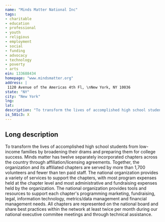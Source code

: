 ```yaml
---
name: "Minds Matter National Inc"
tags:
- charitable
- education
- professional
- youth
- religious
- employment
- social
- funding
- advocacy
- technology
- poverty
- arts
ein: 133688434
homepage: "www.mindsmatter.org"
address: |
 1120 Avenue of the Americas 4th Fl, \nNew York, NY 10036
state: "NY"
city: "New York"
lng: 
lat: 
description: "To transform the lives of accomplished high school students from low-income families by broadening their drams and preparing them for college success. "
is_501c3: X
---
```


## Long description

To transform the lives of accomplished high school students from low-income families by broadening their drams and preparing them for college success. Minds matter has twelve separately incorporated chapters across the country through affiliation/licensing agreements. Together, the organization and its affiliated chapters are served by more than 1,700 volunteers and fewer than ten paid staff. The national organization provides a variety of services to support the chapters, with most program expenses held at the chapter level and most administrative and fundraising expenses held by the organization. The national organization provides tools and resources to support each chapter's programming marketing, fundraising, legal, information technology, metrics/data management and financial management needs. All chapters are represented on the national board and share best practices within the network at least twice per month during our national executive commitee meetings and through technical assistance. 

